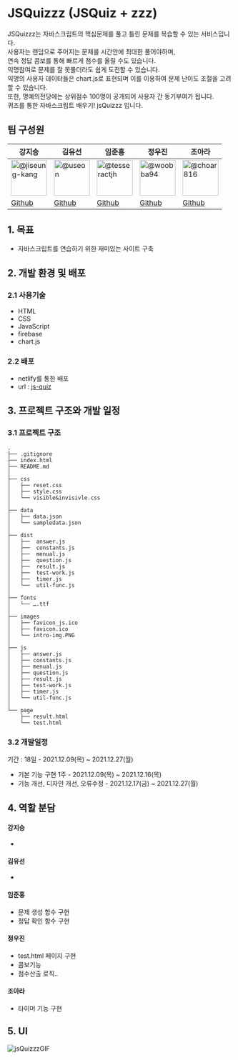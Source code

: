 # JSQuizzz (JSQuiz + zzz)

JSQuizzz는 자바스크립트의 핵심문제를 풀고 틀린 문제를 복습할 수 있는 서비스입니다.<br />
사용자는 랜덤으로 주어지는 문제를 시간안에 최대한 풀어야하며,<br />
연속 정답 콤보를 통해 빠르게 점수를 올릴 수도 있습니다.<br />
익명참여로 문제를 잘 못풀더라도 쉽게 도전할 수 있습니다. <br />
익명의 사용자 데이터들은 chart.js로 표현되며 이를 이용하여 문제 난이도 조절을 고려할 수 있습니다.<br />
또한, 명예의전당에는 상위점수 100명이 공개되어 사용자 간 동기부여가 됩니다.<br />
퀴즈를 통한 자바스크립트 배우기! jsQuizzz 입니다.

## 팀 구성원

| **강지승**                                                                                                                                                             | **김유선**                                                                                                                                                      | **임준홍**                                                                                                                                                            | **정우진**                                                                                                                                                         | **조아라**                                                                                                                                                         |
| ---------------------------------------------------------------------------------------------------------------------------------------------------------------------- | --------------------------------------------------------------------------------------------------------------------------------------------------------------- | --------------------------------------------------------------------------------------------------------------------------------------------------------------------- | ------------------------------------------------------------------------------------------------------------------------------------------------------------------ | ------------------------------------------------------------------------------------------------------------------------------------------------------------------ |
| <img src="https://avatars.githubusercontent.com/u/58802599?v=4" alt="@jiseung-kang" size="80" height="80" width="80" data-view-component="true" class="avatar circle"> | <img src="https://avatars.githubusercontent.com/u/74897720?v=4" alt="@useon" size="80" height="80" width="80" data-view-component="true" class="avatar circle"> | <img src="https://avatars.githubusercontent.com/u/67459853?v=4" alt="@tesseractjh" size="80" height="80" width="80" data-view-component="true" class="avatar circle"> | <img src="https://avatars.githubusercontent.com/u/66201264?v=4" alt="@woobba94" size="80" height="80" width="80" data-view-component="true" class="avatar circle"> | <img src="https://avatars.githubusercontent.com/u/66999861?v=4" alt="@choar816" size="80" height="80" width="80" data-view-component="true" class="avatar circle"> |
| [Github](https://github.com/jiseung-kang)                                                                                                                              | [Github](https://github.com/useon)                                                                                                                              | [Github](https://github.com/tesseractjh)                                                                                                                              | [Github](https://github.com/woobba94)                                                                                                                              | [Github](https://github.com/choar816)                                                                                                                              |

## 1. 목표

- 자바스크립트를 연습하기 위한 재미있는 사이트 구축

## 2. 개발 환경 및 배포

### 2.1 사용기술

- HTML
- CSS
- JavaScript
- firebase
- chart.js

### 2.2 배포

- netlify를 통한 배포
- url : [js-quiz](https://jsquizzz.netlify.app/)

## 3. 프로젝트 구조와 개발 일정

### 3.1 프로젝트 구조

```
.
├── .gitignore
├── index.html
├── README.md
│
├── css
│   ├── reset.css
│   ├── style.css
│   └── visible&invisivle.css
│
├── data
│   ├── data.json
│   └── sampledata.json
│
├── dist
│   ├──  answer.js
│   ├──  constants.js
│   ├──  menual.js
│   ├──  question.js
│   ├──  result.js
│   ├──  test-work.js
│   ├──  timer.js
│   └──  util-func.js
│
├── fonts
│   └── ….ttf
│
├── images
│   ├── favicon_js.ico
│   ├── favicon.ico
│   └── intro-img.PNG
│
├── js
│   ├── answer.js
│   ├── constants.js
│   ├── menual.js
│   ├── question.js
│   ├── result.js
│   ├── test-work.js
│   ├── timer.js
│   └── util-func.js
│
└── page
    ├── result.html
    └── test.html
```

### 3.2 개발일정

기간 : 18일 - 2021.12.09(목) ~ 2021.12.27(월)

- 기본 기능 구현 1주 - 2021.12.09(목) ~ 2021.12.16(목)
- 기능 개선, 디자인 개선, 오류수정 - 2021.12.17(금) ~ 2021.12.27(월)

## 4. 역할 분담

#### 강지승

-

#### 김유선

-

#### 임준홍

- 문제 생성 함수 구현
- 정답 확인 함수 구현

#### 정우진

- test.html 페이지 구현
- 콤보기능
- 점수산출 로직..

#### 조아라

- 타이머 기능 구현

## 5. UI

<img src="https://user-images.githubusercontent.com/66201264/152634407-32936d23-b59d-4526-b0c1-d8f84f0631c9.gif" alt="jsQuizzzGIF"/>
<br/>
